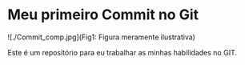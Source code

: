 # Meu primeiro Commit no Git

![./Commit_comp.jpg](Fig1: Figura meramente ilustrativa)

Este é um repositório para eu trabalhar as minhas habilidades no GIT.


